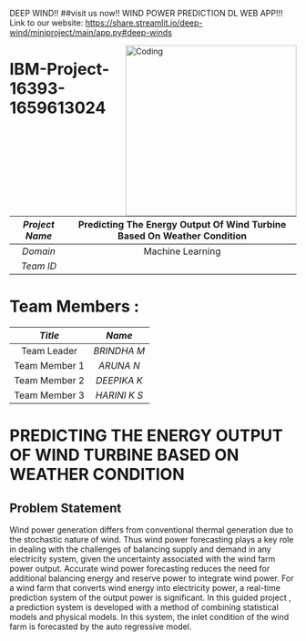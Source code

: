 DEEP WIND!!
##visit us now!!
WIND POWER PREDICTION DL WEB APP!!!
Link to our website: https://share.streamlit.io/deep-wind/miniproject/main/app.py#deep-winds

<img align="right" alt="Coding" width="300" src="https://img.freepik.com/free-vector/money-lending-abstract-concept_335657-3053.jpg">

# IBM-Project-16393-1659613024


|      *Project Name*     | Predicting The Energy Output Of Wind Turbine Based On Weather Condition |
|:---------------------:|:------------------------------:|
|         *Domain*        |  Machine Learning |
|        *Team ID*        |  |

# Team Members :
|   *Title*   |         *Name*        |
|:-------------:|:-----------------------:|
| Team Leader   |    *BRINDHA M*   |
| Team Member 1 |     *ARUNA N*     |
| Team Member 2 |     *DEEPIKA K*      |
| Team Member 3 |    *HARINI K S*     |


# PREDICTING THE ENERGY OUTPUT OF WIND TURBINE BASED ON WEATHER CONDITION

## Problem Statement

Wind power generation differs from conventional thermal generation due to the stochastic nature of wind. Thus wind power forecasting plays a key role in dealing with the challenges of balancing supply and demand in any electricity system, given the uncertainty associated with the wind farm power output. Accurate wind power forecasting reduces the need for additional balancing energy and reserve power to integrate wind power. For a wind farm that converts wind energy into electricity power, a real-time prediction system of the output power is significant. In this guided project , a prediction system is developed with a method of combining statistical models and physical models. In this system, the inlet condition of the wind farm is forecasted by the auto regressive model.